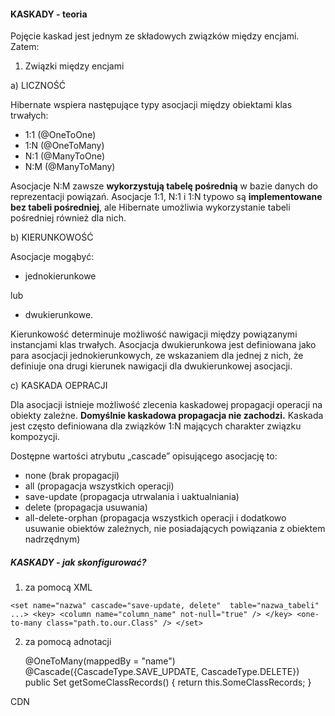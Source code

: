 #### KASKADY - teoria

Pojęcie kaskad jest jednym ze składowych związków między encjami. Zatem:

1) Związki między encjami

a) LICZNOŚĆ

Hibernate wspiera następujące typy asocjacji między obiektami klas trwałych:
- 1:1 (@OneToOne)
- 1:N (@OneToMany)
- N:1 (@ManyToOne)
- N:M (@ManyToMany)

Asocjacje N:M zawsze **wykorzystują tabelę pośrednią** w bazie danych do reprezentacji powiązań. Asocjacje 1:1, N:1 i 1:N typowo są **implementowane bez tabeli pośredniej**, ale Hibernate umożliwia wykorzystanie tabeli
pośredniej również dla nich.

b) KIERUNKOWOŚĆ

Asocjacje mogąbyć:
- jednokierunkowe

lub
- dwukierunkowe.

Kierunkowość determinuje możliwość nawigacji między powiązanymi instancjami klas trwałych.
Asocjacja dwukierunkowa jest definiowana jako para asocjacji jednokierunkowych, ze wskazaniem dla jednej z nich, że
definiuje ona drugi kierunek nawigacji dla dwukierunkowej asocjacji.

c) KASKADA OEPRACJI

Dla asocjacji istnieje możliwość zlecenia kaskadowej propagacji operacji na obiekty zależne.
**Domyślnie kaskadowa propagacja nie zachodzi.** Kaskada jest często definiowana dla związków 1:N mających charakter związku kompozycji.

Dostępne wartości atrybutu „cascade” opisującego asocjację to:
 
- none (brak propagacji)
- all (propagacja wszystkich operacji)
- save-update (propagacja utrwalania i uaktualniania)
- delete (propagacja usuwania)
- all-delete-orphan (propagacja wszystkich operacji i dodatkowo usuwanie obiektów zależnych, nie posiadających powiązania z obiektem nadrzędnym)

##### KASKADY - jak skonfigurować?

1) za pomocą XML

`<set name="nazwa" cascade="save-update, delete" 
        table="nazwa_tabeli" ...>
      <key>
            <column name="column_name" not-null="true" />
      </key>
      <one-to-many class="path.to.our.Class" />
</set>`

2) za pomocą adnotacji


    @OneToMany(mappedBy = "name")
    @Cascade({CascadeType.SAVE_UPDATE, CascadeType.DELETE})
    public Set<SomeClass> getSomeClassRecords() {
        return this.SomeClassRecords;
    }
    
CDN
